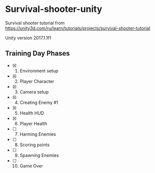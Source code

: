 # Survival-shooter-unity
Survival shooter tutorial from https://unity3d.com/ru/learn/tutorials/projects/survival-shooter-tutorial

Unity version 2017.1.1f1

## Training Day Phases

- [x] 01. Environment setup
- [x] 02. Player Character
- [x] 03. Camera setup
- [x] 04. Creating Enemy #1
- [x] 05. Health HUD
- [x] 06. Player Health
- [ ] 07. Harming Enemies
- [ ] 08. Scoring points
- [ ] 09. Spawning Enemies
- [ ] 10. Game Over